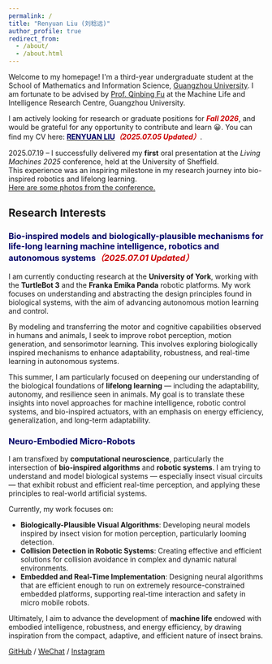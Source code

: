 ```yaml
---
permalink: /
title: "Renyuan Liu (刘稔远)"
author_profile: true
redirect_from: 
  - /about/
  - /about.html
---
```


Welcome to my homepage! I'm a third-year undergraduate student at the School of Mathematics and Information Science, [Guangzhou University](https://english.gzhu.edu.cn/). I am fortunate to be advised by [Prof. Qinbing Fu](https://scholar.google.com/citations?hl=zh-CN&user=YIte1M8AAAAJ) at the Machine Life and Intelligence Research Centre, Guangzhou University.

I am actively looking for research or graduate positions for ***<font color = '#CC0000'>Fall 2026</font>***, and would be grateful for any opportunity to contribute and learn 😀. You can find my CV here: [**<font color = '#000066'>RENYUAN LIU</font>**](../assets/CV_RenyuanLiu.pdf)***<font color = '#CC0000'>（2025.07.05 Updated）</font>***.

2025.07.19 – I successfully delivered my **first** oral presentation at the *Living Machines 2025* conference, held at the University of Sheffield.  
This experience was an inspiring milestone in my research journey into bio-inspired robotics and lifelong learning.  
[Here are some photos from the conference.]()


## Research Interests

### <font color = '#000066'>Bio-inspired models and biologically-plausible mechanisms for life-long learning machine intelligence, robotics and autonomous systems</font>***<font color = '#CC0000'>（2025.07.01 Updated）</font>***

I am currently conducting research at the **University of York**, working with the **TurtleBot 3** and the **Franka Emika Panda** robotic platforms. My work focuses on understanding and abstracting the design principles found in biological systems, with the aim of advancing autonomous motion learning and control.

By modeling and transferring the motor and cognitive capabilities observed in humans and animals, I seek to improve robot perception, motion generation, and sensorimotor learning. This involves exploring biologically inspired mechanisms to enhance adaptability, robustness, and real-time learning in autonomous systems.

This summer, I am particularly focused on deepening our understanding of the biological foundations of **lifelong learning** — including the adaptability, autonomy, and resilience seen in animals. My goal is to translate these insights into novel approaches for machine intelligence, robotic control systems, and bio-inspired actuators, with an emphasis on energy efficiency, generalization, and long-term adaptability.


### <font color = '#000066'>Neuro-Embodied Micro-Robots</font>

I am transfixed by **computational neuroscience**, particularly the intersection of **bio-inspired algorithms** and **robotic systems**. I am trying to understand and model biological systems — especially insect visual circuits — that exhibit robust and efficient real-time perception, and applying these principles to real-world artificial systems.

Currently, my work focuses on:
- **Biologically-Plausible Visual Algorithms**: Developing neural models inspired by insect vision for motion perception, particularly looming detection.
- **Collision Detection in Robotic Systems**: Creating effective and efficient solutions for collision avoidance in complex and dynamic natural environments.
- **Embedded and Real-Time Implementation**: Designing neural algorithms that are efficient enough to run on extremely resource-constrained embedded platforms, supporting real-time interaction and safety in micro mobile robots.

Ultimately, I aim to advance the development of **machine life** endowed with embodied intelligence, robustness, and energy efficiency, by drawing inspiration from the compact, adaptive, and efficient nature of insect brains.


[GitHub](https://github.com/Ryannnice) / [WeChat](../images/WeChat.png) / [Instagram](https://www.instagram.com/ren_yvan/)
